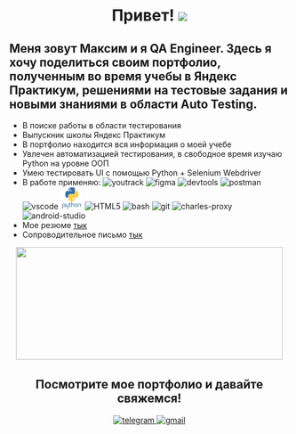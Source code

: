 <h1 align='center'>
  Привет!
  <img src="https://media.giphy.com/media/hvRJCLFzcasrR4ia7z/giphy.gif" width="30px"/>
</h1>
<h2>
  Меня зовут Максим и я QA Engineer. Здесь я хочу поделиться своим портфолио, полученным во время учебы в Яндекс Практикум, решениями на тестовые задания и новыми знаниями в области Auto Testing.
</h2>
  <div>
  <ul>
  <li>
    В поиске работы в области тестирования
  </li>
  <li>
    Выпускник школы Яндекс Практикум
  </li>
  <li>
    В портфолио находится вся информация о моей учебе
  </li>
  <li>
    Увлечен автоматизацией тестирования, в свободное время изучаю Python на уровне ООП
  </li>
  <li>
    Умею тестировать UI с помощью Python + Selenium Webdriver
  </li>
  <li>
    В работе применяю: 
    <img src="https://camo.githubusercontent.com/f86416bb829b36387844f250a8c43f84d4ab37635515f3246af75f57ce6f82fd/68747470733a2f2f75706c6f61642e77696b696d656469612e6f72672f77696b6970656469612f636f6d6d6f6e732f7468756d622f382f38642f596f75547261636b5f49636f6e2e7376672f3130323470782d596f75547261636b5f49636f6e2e7376672e706e673f3230323030383033303832323438" title="youtrack" alt="youtrack" width="40" height="40" data-canonical-src="https://upload.wikimedia.org/wikipedia/commons/thumb/8/8d/YouTrack_Icon.svg/1024px-YouTrack_Icon.svg.png?20200803082248" style="max-width: 100%;">
    <img src="https://camo.githubusercontent.com/cdd289ae72f33665800bc6a63936d5afa0454214d520945780894151112a055f/68747470733a2f2f63646e2e6a7364656c6976722e6e65742f67682f64657669636f6e732f64657669636f6e2f69636f6e732f6669676d612f6669676d612d6f726967696e616c2e737667" title="figma" alt="figma" width="40" height="40" data-canonical-src="https://cdn.jsdelivr.net/gh/devicons/devicon/icons/figma/figma-original.svg" style="max-width: 100%;">
    <img src="https://camo.githubusercontent.com/9813d72017411187fcfa59bbfae28162affd1d3cc459988948c1605e34da55bb/68747470733a2f2f64333377756272666b69306c36382e636c6f756466726f6e742e6e65742f333862356339353361343636373336363638356435356462353564303537633836646231666335342f61306664632f7374617469632f61636165366232346439343033343736363163613930316561303766343763312f6368726f6d652d6465762d6c6f676f2d69636f6e2e706e67" title="devtools" alt="devtools" width="40" height="40" data-canonical-src="https://d33wubrfki0l68.cloudfront.net/38b5c953a4667366685d55db55d057c86db1fc54/a0fdc/static/acae6b24d940347661ca901ea07f47c1/chrome-dev-logo-icon.png" style="max-width: 100%;">
    <img src="https://camo.githubusercontent.com/4fc2f865dba7be1eaadfb0aef77227e64b05a3e2c64d8381385830e96f0b0311/68747470733a2f2f7365656b6c6f676f2e636f6d2f696d616765732f502f706f73746d616e2d6c6f676f2d303038374341304431352d7365656b6c6f676f2e636f6d2e706e67" title="postman" alt="postman" width="40" height="40" data-canonical-src="https://seeklogo.com/images/P/postman-logo-0087CA0D15-seeklogo.com.png" style="max-width: 100%;">
    <img src="https://camo.githubusercontent.com/5fa137d222dde7b69acd22c6572a065ce3656e6ffa1f5e88c1b5c7a935af3cc6/68747470733a2f2f63646e2e6a7364656c6976722e6e65742f67682f64657669636f6e732f64657669636f6e2f69636f6e732f7673636f64652f7673636f64652d6f726967696e616c2e737667" title="vscode" alt="vscode" width="40" height="40" data-canonical-src="https://cdn.jsdelivr.net/gh/devicons/devicon/icons/vscode/vscode-original.svg" style="max-width: 100%;">
    <img src="https://raw.githubusercontent.com/devicons/devicon/master/icons/python/python-original-wordmark.svg" title="python" alt="python" width="40" height="40" style="max-width: 100%;">
    <img src="https://camo.githubusercontent.com/2f95ece070afd48860083859f93f974d53d7096263d4b8cc08482ff6d1fd4810/68747470733a2f2f63646e2d69636f6e732d706e672e666c617469636f6e2e636f6d2f3531322f3931392f3931393832372e706e67" title="HTML5" alt="HTML5" width="40" height="40" data-canonical-src="https://cdn-icons-png.flaticon.com/512/919/919827.png" style="max-width: 100%;">
    <img src="https://camo.githubusercontent.com/8e07b66826c73417854e06eb5fbe60f6ad6da87a423a8a0bb8e9340e83f246b3/68747470733a2f2f75706c6f61642e77696b696d656469612e6f72672f77696b6970656469612f636f6d6d6f6e732f7468756d622f342f34622f426173685f4c6f676f5f436f6c6f7265642e7376672f3130323470782d426173685f4c6f676f5f436f6c6f7265642e7376672e706e673f3230313830373233303534333530" title="bash" alt="bash" width="40" height="40" data-canonical-src="https://upload.wikimedia.org/wikipedia/commons/thumb/4/4b/Bash_Logo_Colored.svg/1024px-Bash_Logo_Colored.svg.png?20180723054350" style="max-width: 100%;">
    <img src="https://camo.githubusercontent.com/dc9e7e657b4cd5ba7d819d1a9ce61434bd0ddbb94287d7476b186bd783b62279/68747470733a2f2f63646e2e6a7364656c6976722e6e65742f67682f64657669636f6e732f64657669636f6e2f69636f6e732f6769742f6769742d6f726967696e616c2e737667" title="git" alt="git" width="40" height="40" data-canonical-src="https://cdn.jsdelivr.net/gh/devicons/devicon/icons/git/git-original.svg" style="max-width: 100%;">
    <img src="https://camo.githubusercontent.com/ade711d0379bc16fca3b7f2832a57cfed9df1a0281eb40bc640bfca825dc9517/68747470733a2f2f63646e2e69636f6e2d69636f6e732e636f6d2f69636f6e73322f333035332f504e472f3531322f636861726c65735f70726f78795f6d61636f735f6269677375725f69636f6e5f3139303330322e706e67" title="charles-proxy" alt="charles-proxy" width="40" height="40" data-canonical-src="https://cdn.icon-icons.com/icons2/3053/PNG/512/charles_proxy_macos_bigsur_icon_190302.png" style="max-width: 100%;">
    <img src="https://camo.githubusercontent.com/8dbc5cd79c35a66fcdd34b23779af6629de890f89c5fb048f1a3a5dbdf227152/68747470733a2f2f63646e2e6a7364656c6976722e6e65742f67682f64657669636f6e732f64657669636f6e2f69636f6e732f616e64726f696473747564696f2f616e64726f696473747564696f2d6f726967696e616c2e737667" title="android-studio" alt="android-studio" width="40" height="40" data-canonical-src="https://cdn.jsdelivr.net/gh/devicons/devicon/icons/androidstudio/androidstudio-original.svg" style="max-width: 100%;">
  </li>
  <li>
    Мое резюме <a href='https://drive.google.com/file/d/1wEX1tkYft5bO8n1toopxkKvEJwIem2hQ/view?usp=sharing' target="_blank">тык</a>
  </li>
    <li>
      Сопроводительное письмо <a href='https://drive.google.com/file/d/1_RvADYNSE0tDG62u0rvzGIVaymtfU4mQ/view?usp=sharing' target="_blank">тык</a>
    </li>
</ul>
</div>
<div id="header" align="center">
  <img src="https://media2.giphy.com/media/12Q9qZRnnab0T6/giphy.gif?cid=ecf05e47gv6qml8xuy4kl90qs3h64nmwwadvaoznrcfn1jex&ep=v1_gifs_search&rid=giphy.gif&ct=g" width="480" height="202" frameBorder="0" class="giphy-embed" allowFullScreen/>
</div>
<h2 align='center'>
  Посмотрите мое портфолио и давайте свяжемся!
</h2>
<div id="badges" align='center'>
  <a href="https://t.me/ParamonovMO">
    <img width="40" height="40" alt="telegram" src="https://cdn-icons-png.flaticon.com/512/2111/2111646.png" style="max-width: 100%;">
  </a>
    <a href="mailto:paramonov.hse@gmail.com">
      <img width="40" height="40" alt="gmail" src="https://img.icons8.com/?size=512&amp;id=P7UIlhbpWzZm&amp;format=png" style="max-width: 100%;">
    </a>
</div>
<div align='center'>
  <img src="https://komarev.com/ghpvc/?username=ParamonovMO&style=flat-square&color=blue" alt=""/>
</div>

